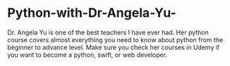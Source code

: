 # Python-with-Dr-Angela-Yu-

Dr. Angela Yu is one of the best teachers I have ever had. Her python course covers almost everything you need to know about python from the beginner to advance level. Make sure you check her courses in Udemy if you want to become a python, swift, or web developer. 
